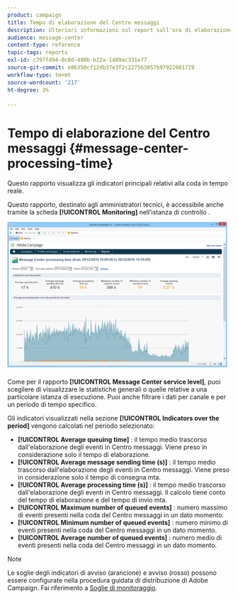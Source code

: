 ```yaml
---
product: campaign
title: Tempo di elaborazione del Centro messaggi
description: Ulteriori informazioni sul report sull'ora di elaborazione del Centro messaggi.
audience: message-center
content-type: reference
topic-tags: reports
exl-id: c797fd94-0c8d-480b-b22a-1489ac331e77
source-git-commit: e86350cf12db37e3f2c227563057b97922601729
workflow-type: tm+mt
source-wordcount: '217'
ht-degree: 3%

---
```


# Tempo di elaborazione del Centro messaggi {#message-center-processing-time}

Questo rapporto visualizza gli indicatori principali relativi alla coda in tempo reale.

Questo rapporto, destinato agli amministratori tecnici, è accessibile anche tramite la scheda **[!UICONTROL Monitoring]** nell’istanza di controllo .

![](assets/mc_reports_2.png)

Come per il rapporto **[!UICONTROL Message Center service level]**, puoi scegliere di visualizzare le statistiche generali o quelle relative a una particolare istanza di esecuzione. Puoi anche filtrare i dati per canale e per un periodo di tempo specifico.

Gli indicatori visualizzati nella sezione **[!UICONTROL Indicators over the period]** vengono calcolati nel periodo selezionato:

* **[!UICONTROL Average queuing time]** : il tempo medio trascorso dall&#39;elaborazione degli eventi in Centro messaggi. Viene preso in considerazione solo il tempo di elaborazione.
* **[!UICONTROL Average message sending time (s)]** : il tempo medio trascorso dall&#39;elaborazione degli eventi in Centro messaggi. Viene preso in considerazione solo il tempo di consegna mta.
* **[!UICONTROL Average processing time (s)]** : il tempo medio trascorso dall&#39;elaborazione degli eventi in Centro messaggi. Il calcolo tiene conto del tempo di elaborazione e del tempo di invio mta.
* **[!UICONTROL Maximum number of queued events]** : numero massimo di eventi presenti nella coda del Centro messaggi in un dato momento.
* **[!UICONTROL Minimum number of queued events]** : numero minimo di eventi presenti nella coda del Centro messaggi in un dato momento.
* **[!UICONTROL Average number of queued events]** : numero medio di eventi presenti nella coda del Centro messaggi in un dato momento.

>[!NOTE]
>
>Le soglie degli indicatori di avviso (arancione) e avviso (rosso) possono essere configurate nella procedura guidata di distribuzione di Adobe Campaign. Fai riferimento a [Soglie di monitoraggio](../../message-center/using/additional-configurations.md#monitoring-thresholds).
